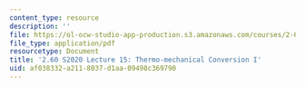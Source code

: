 ```yaml
---
content_type: resource
description: ''
file: https://ol-ocw-studio-app-production.s3.amazonaws.com/courses/2-60j-fundamentals-of-advanced-energy-conversion-spring-2020/af038332a2118037d1aa09498c369790_MIT2_60s20_lec15.pdf
file_type: application/pdf
resourcetype: Document
title: '2.60 S2020 Lecture 15: Thermo-mechanical Conversion I'
uid: af038332-a211-8037-d1aa-09498c369790
---
```

